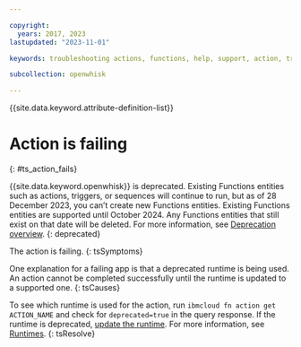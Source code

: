 ```yaml
---

copyright:
  years: 2017, 2023
lastupdated: "2023-11-01"

keywords: troubleshooting actions, functions, help, support, action, troubleshoot, system limits, configuration

subcollection: openwhisk

---
```


{{site.data.keyword.attribute-definition-list}}

# Action is failing
{: #ts_action_fails}

{{site.data.keyword.openwhisk}} is deprecated. Existing Functions entities such as actions, triggers, or sequences will continue to run, but as of 28 December 2023, you can’t create new Functions entities. Existing Functions entities are supported until October 2024. Any Functions entities that still exist on that date will be deleted. For more information, see [Deprecation overview](/docs/openwhisk?topic=openwhisk-dep-overview).
{: deprecated}

The action is failing.
{: tsSymptoms}

One explanation for a failing app is that a deprecated runtime is being used. An action cannot be completed successfully until the runtime is updated to a supported one.
{: tsCauses}

To see which runtime is used for the action, run `ibmcloud fn action get ACTION_NAME` and check for `deprecated=true` in the query response. If the runtime is deprecated, [update the runtime](/docs/openwhisk?topic=openwhisk-actions#actions_update). For more information, see [Runtimes](/docs/openwhisk?topic=openwhisk-runtimes).
{: tsResolve}



